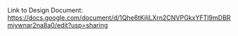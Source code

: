 Link to Design Document: https://docs.google.com/document/d/1Qhe6tKiljLXrn2CNVPGkxYFTl9mDBRmiywnar2na8a0/edit?usp=sharing
